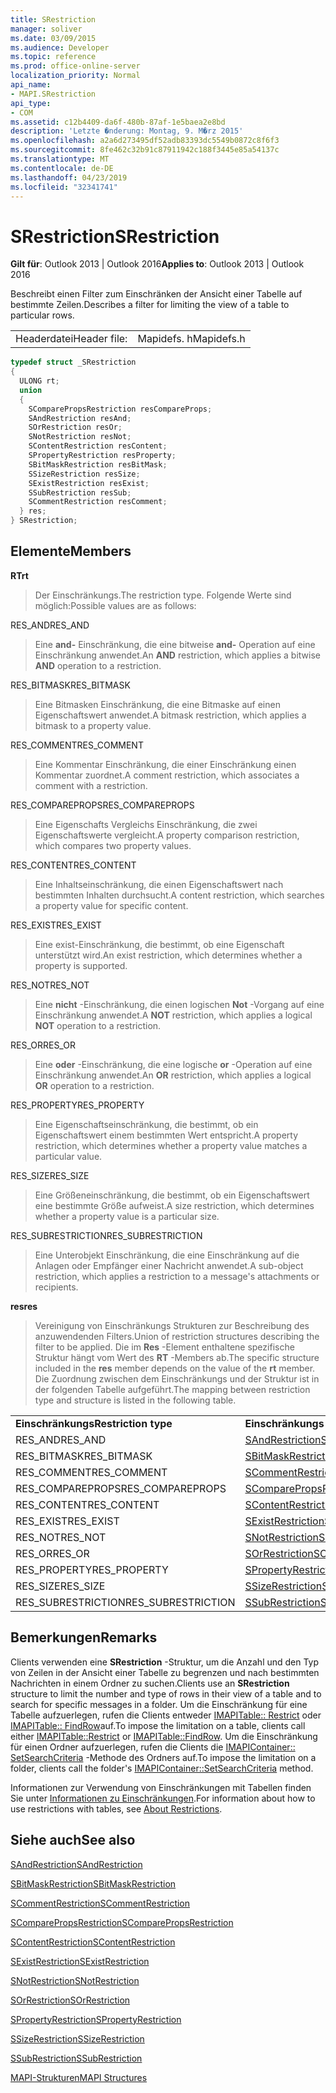 ```yaml
---
title: SRestriction
manager: soliver
ms.date: 03/09/2015
ms.audience: Developer
ms.topic: reference
ms.prod: office-online-server
localization_priority: Normal
api_name:
- MAPI.SRestriction
api_type:
- COM
ms.assetid: c12b4409-da6f-480b-87af-1e5baea2e8bd
description: 'Letzte �nderung: Montag, 9. M�rz 2015'
ms.openlocfilehash: a2a6d273495df52adb83393dc5549b0872c8f6f3
ms.sourcegitcommit: 8fe462c32b91c87911942c188f3445e85a54137c
ms.translationtype: MT
ms.contentlocale: de-DE
ms.lasthandoff: 04/23/2019
ms.locfileid: "32341741"
---
```

# <a name="srestriction"></a><span data-ttu-id="9f341-103">SRestriction</span><span class="sxs-lookup"><span data-stu-id="9f341-103">SRestriction</span></span>

  
  
<span data-ttu-id="9f341-104">**Gilt für**: Outlook 2013 | Outlook 2016</span><span class="sxs-lookup"><span data-stu-id="9f341-104">**Applies to**: Outlook 2013 | Outlook 2016</span></span> 
  
<span data-ttu-id="9f341-105">Beschreibt einen Filter zum Einschränken der Ansicht einer Tabelle auf bestimmte Zeilen.</span><span class="sxs-lookup"><span data-stu-id="9f341-105">Describes a filter for limiting the view of a table to particular rows.</span></span> 
  
|||
|:-----|:-----|
|<span data-ttu-id="9f341-106">Headerdatei</span><span class="sxs-lookup"><span data-stu-id="9f341-106">Header file:</span></span>  <br/> |<span data-ttu-id="9f341-107">Mapidefs. h</span><span class="sxs-lookup"><span data-stu-id="9f341-107">Mapidefs.h</span></span>  <br/> |
   
```cpp
typedef struct _SRestriction
{
  ULONG rt;
  union
  {
    SComparePropsRestriction resCompareProps;
    SAndRestriction resAnd;
    SOrRestriction resOr;
    SNotRestriction resNot;
    SContentRestriction resContent;
    SPropertyRestriction resProperty;
    SBitMaskRestriction resBitMask;
    SSizeRestriction resSize;
    SExistRestriction resExist;
    SSubRestriction resSub;
    SCommentRestriction resComment;
  } res;
} SRestriction;

```

## <a name="members"></a><span data-ttu-id="9f341-108">Elemente</span><span class="sxs-lookup"><span data-stu-id="9f341-108">Members</span></span>

 <span data-ttu-id="9f341-109">**RT**</span><span class="sxs-lookup"><span data-stu-id="9f341-109">**rt**</span></span>
  
> <span data-ttu-id="9f341-110">Der Einschränkungs.</span><span class="sxs-lookup"><span data-stu-id="9f341-110">The restriction type.</span></span> <span data-ttu-id="9f341-111">Folgende Werte sind möglich:</span><span class="sxs-lookup"><span data-stu-id="9f341-111">Possible values are as follows:</span></span> 
    
<span data-ttu-id="9f341-112">RES_AND</span><span class="sxs-lookup"><span data-stu-id="9f341-112">RES_AND</span></span> 
  
> <span data-ttu-id="9f341-113">Eine **and-** Einschränkung, die eine bitweise **and-** Operation auf eine Einschränkung anwendet.</span><span class="sxs-lookup"><span data-stu-id="9f341-113">An **AND** restriction, which applies a bitwise **AND** operation to a restriction.</span></span> 
    
<span data-ttu-id="9f341-114">RES_BITMASK</span><span class="sxs-lookup"><span data-stu-id="9f341-114">RES_BITMASK</span></span> 
  
> <span data-ttu-id="9f341-115">Eine Bitmasken Einschränkung, die eine Bitmaske auf einen Eigenschaftswert anwendet.</span><span class="sxs-lookup"><span data-stu-id="9f341-115">A bitmask restriction, which applies a bitmask to a property value.</span></span>
    
<span data-ttu-id="9f341-116">RES_COMMENT</span><span class="sxs-lookup"><span data-stu-id="9f341-116">RES_COMMENT</span></span> 
  
> <span data-ttu-id="9f341-117">Eine Kommentar Einschränkung, die einer Einschränkung einen Kommentar zuordnet.</span><span class="sxs-lookup"><span data-stu-id="9f341-117">A comment restriction, which associates a comment with a restriction.</span></span>
    
<span data-ttu-id="9f341-118">RES_COMPAREPROPS</span><span class="sxs-lookup"><span data-stu-id="9f341-118">RES_COMPAREPROPS</span></span> 
  
> <span data-ttu-id="9f341-119">Eine Eigenschafts Vergleichs Einschränkung, die zwei Eigenschaftswerte vergleicht.</span><span class="sxs-lookup"><span data-stu-id="9f341-119">A property comparison restriction, which compares two property values.</span></span>
    
<span data-ttu-id="9f341-120">RES_CONTENT</span><span class="sxs-lookup"><span data-stu-id="9f341-120">RES_CONTENT</span></span> 
  
> <span data-ttu-id="9f341-121">Eine Inhaltseinschränkung, die einen Eigenschaftswert nach bestimmten Inhalten durchsucht.</span><span class="sxs-lookup"><span data-stu-id="9f341-121">A content restriction, which searches a property value for specific content.</span></span>
    
<span data-ttu-id="9f341-122">RES_EXIST</span><span class="sxs-lookup"><span data-stu-id="9f341-122">RES_EXIST</span></span> 
  
> <span data-ttu-id="9f341-123">Eine exist-Einschränkung, die bestimmt, ob eine Eigenschaft unterstützt wird.</span><span class="sxs-lookup"><span data-stu-id="9f341-123">An exist restriction, which determines whether a property is supported.</span></span>
    
<span data-ttu-id="9f341-124">RES_NOT</span><span class="sxs-lookup"><span data-stu-id="9f341-124">RES_NOT</span></span> 
  
> <span data-ttu-id="9f341-125">Eine **nicht** -Einschränkung, die einen logischen **Not** -Vorgang auf eine Einschränkung anwendet.</span><span class="sxs-lookup"><span data-stu-id="9f341-125">A **NOT** restriction, which applies a logical **NOT** operation to a restriction.</span></span> 
    
<span data-ttu-id="9f341-126">RES_OR</span><span class="sxs-lookup"><span data-stu-id="9f341-126">RES_OR</span></span> 
  
> <span data-ttu-id="9f341-127">Eine **oder** -Einschränkung, die eine logische **or** -Operation auf eine Einschränkung anwendet.</span><span class="sxs-lookup"><span data-stu-id="9f341-127">An **OR** restriction, which applies a logical **OR** operation to a restriction.</span></span> 
    
<span data-ttu-id="9f341-128">RES_PROPERTY</span><span class="sxs-lookup"><span data-stu-id="9f341-128">RES_PROPERTY</span></span> 
  
> <span data-ttu-id="9f341-129">Eine Eigenschaftseinschränkung, die bestimmt, ob ein Eigenschaftswert einem bestimmten Wert entspricht.</span><span class="sxs-lookup"><span data-stu-id="9f341-129">A property restriction, which determines whether a property value matches a particular value.</span></span>
    
<span data-ttu-id="9f341-130">RES_SIZE</span><span class="sxs-lookup"><span data-stu-id="9f341-130">RES_SIZE</span></span> 
  
> <span data-ttu-id="9f341-131">Eine Größeneinschränkung, die bestimmt, ob ein Eigenschaftswert eine bestimmte Größe aufweist.</span><span class="sxs-lookup"><span data-stu-id="9f341-131">A size restriction, which determines whether a property value is a particular size.</span></span>
    
<span data-ttu-id="9f341-132">RES_SUBRESTRICTION</span><span class="sxs-lookup"><span data-stu-id="9f341-132">RES_SUBRESTRICTION</span></span> 
  
> <span data-ttu-id="9f341-133">Eine Unterobjekt Einschränkung, die eine Einschränkung auf die Anlagen oder Empfänger einer Nachricht anwendet.</span><span class="sxs-lookup"><span data-stu-id="9f341-133">A sub-object restriction, which applies a restriction to a message's attachments or recipients.</span></span>
    
 <span data-ttu-id="9f341-134">**res**</span><span class="sxs-lookup"><span data-stu-id="9f341-134">**res**</span></span>
  
> <span data-ttu-id="9f341-135">Vereinigung von Einschränkungs Strukturen zur Beschreibung des anzuwendenden Filters.</span><span class="sxs-lookup"><span data-stu-id="9f341-135">Union of restriction structures describing the filter to be applied.</span></span> <span data-ttu-id="9f341-136">Die im **Res** -Element enthaltene spezifische Struktur hängt vom Wert des **RT** -Members ab.</span><span class="sxs-lookup"><span data-stu-id="9f341-136">The specific structure included in the **res** member depends on the value of the **rt** member.</span></span> <span data-ttu-id="9f341-137">Die Zuordnung zwischen dem Einschränkungs und der Struktur ist in der folgenden Tabelle aufgeführt.</span><span class="sxs-lookup"><span data-stu-id="9f341-137">The mapping between restriction type and structure is listed in the following table.</span></span> 
    
|||
|:-----|:-----|
|<span data-ttu-id="9f341-138">**Einschränkungs**</span><span class="sxs-lookup"><span data-stu-id="9f341-138">**Restriction type**</span></span> <br/> |<span data-ttu-id="9f341-139">**Einschränkungs Struktur**</span><span class="sxs-lookup"><span data-stu-id="9f341-139">**Restriction structure**</span></span> <br/> |
|<span data-ttu-id="9f341-140">RES_AND</span><span class="sxs-lookup"><span data-stu-id="9f341-140">RES_AND</span></span>  <br/> |[<span data-ttu-id="9f341-141">SAndRestriction</span><span class="sxs-lookup"><span data-stu-id="9f341-141">SAndRestriction</span></span>](sandrestriction.md) <br/> |
|<span data-ttu-id="9f341-142">RES_BITMASK</span><span class="sxs-lookup"><span data-stu-id="9f341-142">RES_BITMASK</span></span>  <br/> |[<span data-ttu-id="9f341-143">SBitMaskRestriction</span><span class="sxs-lookup"><span data-stu-id="9f341-143">SBitMaskRestriction</span></span>](sbitmaskrestriction.md) <br/> |
|<span data-ttu-id="9f341-144">RES_COMMENT</span><span class="sxs-lookup"><span data-stu-id="9f341-144">RES_COMMENT</span></span>  <br/> |[<span data-ttu-id="9f341-145">SCommentRestriction</span><span class="sxs-lookup"><span data-stu-id="9f341-145">SCommentRestriction</span></span>](scommentrestriction.md) <br/> |
|<span data-ttu-id="9f341-146">RES_COMPAREPROPS</span><span class="sxs-lookup"><span data-stu-id="9f341-146">RES_COMPAREPROPS</span></span>  <br/> |[<span data-ttu-id="9f341-147">SComparePropsRestriction</span><span class="sxs-lookup"><span data-stu-id="9f341-147">SComparePropsRestriction</span></span>](scomparepropsrestriction.md) <br/> |
|<span data-ttu-id="9f341-148">RES_CONTENT</span><span class="sxs-lookup"><span data-stu-id="9f341-148">RES_CONTENT</span></span>  <br/> |[<span data-ttu-id="9f341-149">SContentRestriction</span><span class="sxs-lookup"><span data-stu-id="9f341-149">SContentRestriction</span></span>](scontentrestriction.md) <br/> |
|<span data-ttu-id="9f341-150">RES_EXIST</span><span class="sxs-lookup"><span data-stu-id="9f341-150">RES_EXIST</span></span>  <br/> |[<span data-ttu-id="9f341-151">SExistRestriction</span><span class="sxs-lookup"><span data-stu-id="9f341-151">SExistRestriction</span></span>](sexistrestriction.md) <br/> |
|<span data-ttu-id="9f341-152">RES_NOT</span><span class="sxs-lookup"><span data-stu-id="9f341-152">RES_NOT</span></span>  <br/> |[<span data-ttu-id="9f341-153">SNotRestriction</span><span class="sxs-lookup"><span data-stu-id="9f341-153">SNotRestriction</span></span>](snotrestriction.md) <br/> |
|<span data-ttu-id="9f341-154">RES_OR</span><span class="sxs-lookup"><span data-stu-id="9f341-154">RES_OR</span></span>  <br/> |[<span data-ttu-id="9f341-155">SOrRestriction</span><span class="sxs-lookup"><span data-stu-id="9f341-155">SOrRestriction</span></span>](sorrestriction.md) <br/> |
|<span data-ttu-id="9f341-156">RES_PROPERTY</span><span class="sxs-lookup"><span data-stu-id="9f341-156">RES_PROPERTY</span></span>  <br/> |[<span data-ttu-id="9f341-157">SPropertyRestriction</span><span class="sxs-lookup"><span data-stu-id="9f341-157">SPropertyRestriction</span></span>](spropertyrestriction.md) <br/> |
|<span data-ttu-id="9f341-158">RES_SIZE</span><span class="sxs-lookup"><span data-stu-id="9f341-158">RES_SIZE</span></span>  <br/> |[<span data-ttu-id="9f341-159">SSizeRestriction</span><span class="sxs-lookup"><span data-stu-id="9f341-159">SSizeRestriction</span></span>](ssizerestriction.md) <br/> |
|<span data-ttu-id="9f341-160">RES_SUBRESTRICTION</span><span class="sxs-lookup"><span data-stu-id="9f341-160">RES_SUBRESTRICTION</span></span>  <br/> |[<span data-ttu-id="9f341-161">SSubRestriction</span><span class="sxs-lookup"><span data-stu-id="9f341-161">SSubRestriction</span></span>](ssubrestriction.md) <br/> |
   
## <a name="remarks"></a><span data-ttu-id="9f341-162">Bemerkungen</span><span class="sxs-lookup"><span data-stu-id="9f341-162">Remarks</span></span>

<span data-ttu-id="9f341-163">Clients verwenden eine **SRestriction** -Struktur, um die Anzahl und den Typ von Zeilen in der Ansicht einer Tabelle zu begrenzen und nach bestimmten Nachrichten in einem Ordner zu suchen.</span><span class="sxs-lookup"><span data-stu-id="9f341-163">Clients use an **SRestriction** structure to limit the number and type of rows in their view of a table and to search for specific messages in a folder.</span></span> <span data-ttu-id="9f341-164">Um die Einschränkung für eine Tabelle aufzuerlegen, rufen die Clients entweder [IMAPITable:: Restrict](imapitable-restrict.md) oder [IMAPITable:: FindRow](imapitable-findrow.md)auf.</span><span class="sxs-lookup"><span data-stu-id="9f341-164">To impose the limitation on a table, clients call either [IMAPITable::Restrict](imapitable-restrict.md) or [IMAPITable::FindRow](imapitable-findrow.md).</span></span> <span data-ttu-id="9f341-165">Um die Einschränkung für einen Ordner aufzuerlegen, rufen die Clients die [IMAPIContainer:: SetSearchCriteria](imapicontainer-setsearchcriteria.md) -Methode des Ordners auf.</span><span class="sxs-lookup"><span data-stu-id="9f341-165">To impose the limitation on a folder, clients call the folder's [IMAPIContainer::SetSearchCriteria](imapicontainer-setsearchcriteria.md) method.</span></span> 
  
<span data-ttu-id="9f341-166">Informationen zur Verwendung von Einschränkungen mit Tabellen finden Sie unter [Informationen zu Einschränkungen](about-restrictions.md).</span><span class="sxs-lookup"><span data-stu-id="9f341-166">For information about how to use restrictions with tables, see [About Restrictions](about-restrictions.md).</span></span> 
  
## <a name="see-also"></a><span data-ttu-id="9f341-167">Siehe auch</span><span class="sxs-lookup"><span data-stu-id="9f341-167">See also</span></span>



[<span data-ttu-id="9f341-168">SAndRestriction</span><span class="sxs-lookup"><span data-stu-id="9f341-168">SAndRestriction</span></span>](sandrestriction.md)
  
[<span data-ttu-id="9f341-169">SBitMaskRestriction</span><span class="sxs-lookup"><span data-stu-id="9f341-169">SBitMaskRestriction</span></span>](sbitmaskrestriction.md)
  
[<span data-ttu-id="9f341-170">SCommentRestriction</span><span class="sxs-lookup"><span data-stu-id="9f341-170">SCommentRestriction</span></span>](scommentrestriction.md)
  
[<span data-ttu-id="9f341-171">SComparePropsRestriction</span><span class="sxs-lookup"><span data-stu-id="9f341-171">SComparePropsRestriction</span></span>](scomparepropsrestriction.md)
  
[<span data-ttu-id="9f341-172">SContentRestriction</span><span class="sxs-lookup"><span data-stu-id="9f341-172">SContentRestriction</span></span>](scontentrestriction.md)
  
[<span data-ttu-id="9f341-173">SExistRestriction</span><span class="sxs-lookup"><span data-stu-id="9f341-173">SExistRestriction</span></span>](sexistrestriction.md)
  
[<span data-ttu-id="9f341-174">SNotRestriction</span><span class="sxs-lookup"><span data-stu-id="9f341-174">SNotRestriction</span></span>](snotrestriction.md)
  
[<span data-ttu-id="9f341-175">SOrRestriction</span><span class="sxs-lookup"><span data-stu-id="9f341-175">SOrRestriction</span></span>](sorrestriction.md)
  
[<span data-ttu-id="9f341-176">SPropertyRestriction</span><span class="sxs-lookup"><span data-stu-id="9f341-176">SPropertyRestriction</span></span>](spropertyrestriction.md)
  
[<span data-ttu-id="9f341-177">SSizeRestriction</span><span class="sxs-lookup"><span data-stu-id="9f341-177">SSizeRestriction</span></span>](ssizerestriction.md)
  
[<span data-ttu-id="9f341-178">SSubRestriction</span><span class="sxs-lookup"><span data-stu-id="9f341-178">SSubRestriction</span></span>](ssubrestriction.md)


[<span data-ttu-id="9f341-179">MAPI-Strukturen</span><span class="sxs-lookup"><span data-stu-id="9f341-179">MAPI Structures</span></span>](mapi-structures.md)

